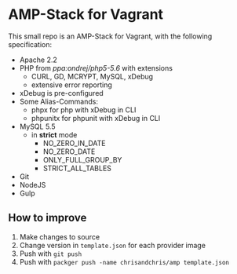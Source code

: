 # AMP-Stack for Vagrant
This small repo is an AMP-Stack for Vagrant, with the following specification:

- Apache 2.2
- PHP from *ppa:ondrej/php5-5.6* with extensions
    - CURL, GD, MCRYPT, MySQL, xDebug
    - extensive error reporting
- xDebug is pre-configured
- Some Alias-Commands:
    - phpx for php with xDebug in CLI
    - phpunitx for phpunit with xDebug in CLI
- MySQL 5.5
    - in **strict** mode
        - NO_ZERO_IN_DATE
        - NO_ZERO_DATE
        - ONLY_FULL_GROUP_BY
        - STRICT_ALL_TABLES
- Git
- NodeJS
- Gulp

## How to improve
1. Make changes to source
2. Change version in `template.json` for each provider image
3. Push with `git push`
4. Push with `packger push -name chrisandchris/amp template.json` 
